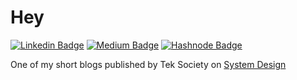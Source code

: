 # Hey

[![Linkedin Badge](https://img.shields.io/badge/-LinkedIn-blue?style=flat-square&logo=Linkedin&logoColor=white&link=)](https://www.linkedin.com/in/aman-raza/)
[![Medium Badge](https://img.shields.io/badge/-Medium-0A0A0A?&style=flat-square&logo=medium&logoColor=white)](https://aman-raza.medium.com/) 
[![Hashnode Badge](https://img.shields.io/badge/-Hashnode-2962FF?logo=hashnode&style=flat-square)](https://hashnode.com/@amanraza)

One of my short blogs published by Tek Society on [System Design](https://medium.com/tek-society/system-design-part-1-28e5296fa711)
